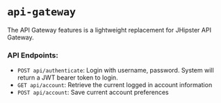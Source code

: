 # `api-gateway`

The API Gateway features is a lightweight replacement for JHipster API Gateway.

### API Endpoints:

- `POST api/authenticate`: Login with username, password. System will return a JWT bearer token to login.
- `GET api/account`: Retrieve the current logged in account information
- `POST api/account`: Save current account preferences
